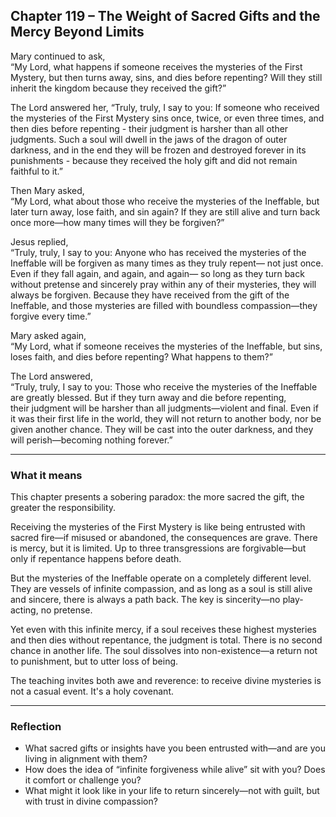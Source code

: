 ## Chapter 119 – The Weight of Sacred Gifts and the Mercy Beyond Limits

Mary continued to ask,  
“My Lord, what happens if someone receives the mysteries of the First Mystery, but then turns away, sins, and dies before repenting? Will they still inherit the kingdom because they received the gift?”

The Lord answered her, “Truly, truly, I say to you: If someone who received the mysteries of the First Mystery sins once, twice, or even three times, and then dies before repenting - their judgment is harsher than all other judgments.
Such a soul will dwell in the jaws of the dragon of outer darkness, and in the end they will be frozen and destroyed forever in its punishments - because they received the holy gift and did not remain faithful to it.”

Then Mary asked,  
“My Lord, what about those who receive the mysteries of the Ineffable, but later turn away, lose faith, and sin again? If they are still alive and turn back once more—how many times will they be forgiven?”

Jesus replied,  
“Truly, truly, I say to you: Anyone who has received the mysteries of the Ineffable will be forgiven as many times as they truly repent— not just once. Even if they fall again, and again, and again— so long as they turn back without pretense and sincerely pray within any of their mysteries, they will always be forgiven. Because they have received from the gift of the Ineffable, and those mysteries are filled with boundless compassion—they forgive every time.”

Mary asked again,  
“My Lord, what if someone receives the mysteries of the Ineffable, but sins, loses faith, and dies before repenting? What happens to them?”

The Lord answered,  
“Truly, truly, I say to you: Those who receive the mysteries of the Ineffable are greatly blessed. But if they turn away and die before repenting,  
their judgment will be harsher than all judgments—violent and final. Even if it was their first life in the world, they will not return to another body, nor be given another chance. They will be cast into the outer darkness, and they will perish—becoming nothing forever.”

---

### What it means

This chapter presents a sobering paradox: the more sacred the gift, the greater the responsibility.

Receiving the mysteries of the First Mystery is like being entrusted with sacred fire—if misused or abandoned, the consequences are grave. There is mercy, but it is limited. Up to three transgressions are forgivable—but only if repentance happens before death.

But the mysteries of the Ineffable operate on a completely different level. They are vessels of infinite compassion, and as long as a soul is still alive and sincere, there is always a path back. The key is sincerity—no play-acting, no pretense.

Yet even with this infinite mercy, if a soul receives these highest mysteries and then dies without repentance, the judgment is total. There is no second chance in another life. The soul dissolves into non-existence—a return not to punishment, but to utter loss of being.

The teaching invites both awe and reverence: to receive divine mysteries is not a casual event. It's a holy covenant.

---

### Reflection

* What sacred gifts or insights have you been entrusted with—and are you living in alignment with them?
* How does the idea of “infinite forgiveness while alive” sit with you? Does it comfort or challenge you?
* What might it look like in your life to return sincerely—not with guilt, but with trust in divine compassion?
